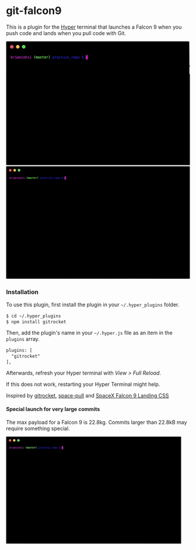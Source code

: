 # git-falcon9
This is a plugin for the [Hyper](https://hyper.is/) terminal that launches a Falcon 9 when you push code and lands when you pull code with Git.

![Alt Text](https://github.com/BrianIshii/git-falcon9/raw/master/falcon9launch.gif)
![Alt Text](https://github.com/BrianIshii/git-falcon9/raw/master/falcon9pull.gif)

### Installation
To use this plugin, first install the plugin in your `~/.hyper_plugins`
folder.
```
$ cd ~/.hyper_plugins
$ npm install gitrocket
```
Then, add the plugin's name in your `~/.hyper.js` file as an item in the
`plugins` array.
```
plugins: [
  "gitrocket"
],
```
Afterwards, refresh your Hyper terminal with _View > Full Reload_.

If this does not work, restarting your Hyper Terminal might help.

Inspired by [gitrocket](https://github.com/bomanimc/gitrocket), [space-pull](https://github.com/lukaszromerowicz/space-pull) and [SpaceX Falcon 9 Landing CSS](https://codepen.io/simoberny/pen/PEJxPQ)

#### Special launch for very large commits
The max payload for a Falcon 9 is 22.8kg.
Commits larger than 22.8kB may require something special.

![Alt Text](https://github.com/BrianIshii/git-falcon9/raw/master/falconHeavyLaunch.gif)
